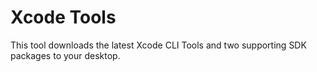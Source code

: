 # Xcode Tools

This tool downloads the latest Xcode CLI Tools and two supporting SDK packages to your desktop.
